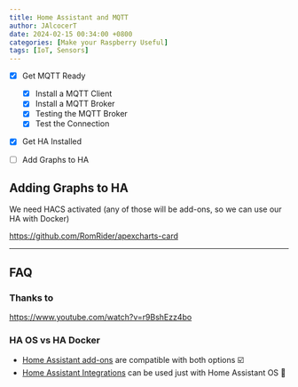 ```yaml
---
title: Home Assistant and MQTT
author: JAlcocerT
date: 2024-02-15 00:34:00 +0800
categories: [Make your Raspberry Useful]
tags: [IoT, Sensors]
---
```


- [x] Get MQTT Ready
  + [x] Install a MQTT Client
  + [x] Install a MQTT Broker
  + [x] Testing the MQTT Broker
  + [x] Test the Connection
- [X] Get HA Installed
- [ ] Add Graphs to HA


## Adding Graphs to HA

We need HACS activated (any of those will be add-ons, so we can use our HA with Docker)

<https://github.com/RomRider/apexcharts-card>

---

## FAQ

### Thanks to

https://www.youtube.com/watch?v=r9BshEzz4bo

### HA OS vs HA Docker

* [Home Assistant add-ons](https://www.home-assistant.io/addons/) are compatible with both options ☑️ 
* [Home Assistant Integrations](https://www.home-assistant.io/integrations/#all) can be used just with Home Assistant OS 📌

### 